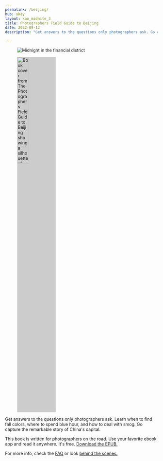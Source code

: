 ```yaml
---
permalink: /beijing/
hub: okay
layout: kao_midnite_3
title: Photographers Field Guide to Beijing
date: 2022-09-12
description: "Get answers to the questions only photographers ask. Go capture the remarkable story of China's capital."

---
```




<figure>
<img class="kao-1x1-half" 
srcset="
https://images.zachmccabe.com/file/field-guide/field-guide-2-0-0896.jpg 896w, 
https://images.zachmccabe.com/file/field-guide/field-guide-2-0-0448.jpg 448w, 
https://images.zachmccabe.com/file/field-guide/field-guide-2-0-0224.jpg 224w" 
src="https://images.zachmccabe.com/file/field-guide/field-guide-2-0-0448.jpg" 
alt="Midnight in the financial district" 
sizes="max-width:896px" loading="lazy" />

<img style="background:#ccc;width:30%" srcset="
https://images.zachmccabe.com/file/field-guide/field-guide-cover-1120x1792.png 1792w, 
https://images.zachmccabe.com/file/field-guide/field-guide-cover-560x896.png 896w, 
https://images.zachmccabe.com/file/field-guide/field-guide-cover-280x448.png 448w, 
https://images.zachmccabe.com/file/field-guide/field-guide-cover-140x224.png 224w" 
src="https://images.zachmccabe.com/file/field-guide/field-guide-cover-280x448.png" alt="Book cover from The Photographers Field Guide to Beijing showing a silhouette of the city's old Drum Tower"  sizes="max-width:1120px" loading="lazy" />
</figure>

Get answers to the questions only photographers ask. Learn when to find fall colors, where to spend blue hour, and how to deal with smog. Go capture the remarkable story of China's capital.

This book is written for photographers on the road. Use your favorite ebook app and read it anywhere. It's free. [Download the EPUB.]

For more info, check the [FAQ] or look [behind the scenes.]



[download the EPUB.]: https://github.com/zachmccabe/beijing/releases

[FAQ]: https://www.zachmccabe.com/beijing/faq

[behind the scenes.]: https://www.zachmccabe.com/beijing/bts/colophon
